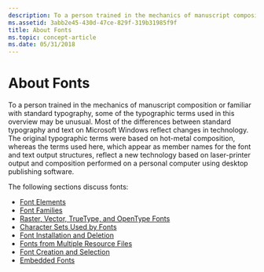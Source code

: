 ```yaml
---
description: To a person trained in the mechanics of manuscript composition or familiar with standard typography, some of the typographic terms used in this overview may be unusual.
ms.assetid: 3abb2e45-430d-47ce-829f-319b31985f9f
title: About Fonts
ms.topic: concept-article
ms.date: 05/31/2018
---
```


# About Fonts

To a person trained in the mechanics of manuscript composition or familiar with standard typography, some of the typographic terms used in this overview may be unusual. Most of the differences between standard typography and text on Microsoft Windows reflect changes in technology. The original typographic terms were based on hot-metal composition, whereas the terms used here, which appear as member names for the font and text output structures, reflect a new technology based on laser-printer output and composition performed on a personal computer using desktop publishing software.

The following sections discuss fonts:

-   [Font Elements](font-elements.md)
-   [Font Families](font-families.md)
-   [Raster, Vector, TrueType, and OpenType Fonts](raster--vector--truetype--and-opentype-fonts.md)
-   [Character Sets Used by Fonts](character-sets-used-by-fonts.md)
-   [Font Installation and Deletion](font-installation-and-deletion.md)
-   [Fonts from Multiple Resource Files](fonts-from-multiple-resource-files.md)
-   [Font Creation and Selection](font-creation-and-selection.md)
-   [Embedded Fonts](embedded-fonts.md)

 

 




